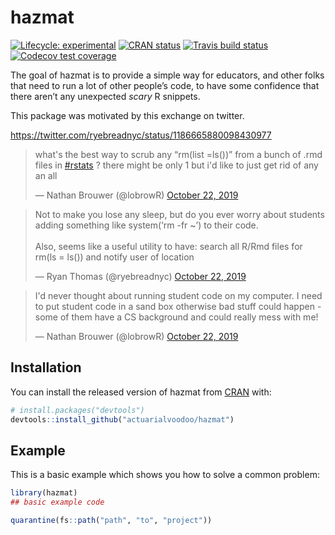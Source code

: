 
<!-- README.md is generated from README.Rmd. Please edit that file -->

# hazmat

<!-- badges: start -->

[![Lifecycle:
experimental](https://img.shields.io/badge/lifecycle-experimental-orange.svg)](https://www.tidyverse.org/lifecycle/#experimental)
[![CRAN
status](https://www.r-pkg.org/badges/version/hazmat)](https://CRAN.R-project.org/package=hazmat)
[![Travis build
status](https://travis-ci.org/actuarialvoodoo/hazmat.svg?branch=master)](https://travis-ci.org/actuarialvoodoo/hazmat)
[![Codecov test
coverage](https://codecov.io/gh/actuarialvoodoo/hazmat/branch/master/graph/badge.svg)](https://codecov.io/gh/actuarialvoodoo/hazmat?branch=master)
<!-- badges: end -->

The goal of hazmat is to provide a simple way for educators, and other
folks that need to run a lot of other people’s code, to have some
confidence that there aren’t any unexpected *scary* R snippets.

This package was motivated by this exchange on twitter.

<https://twitter.com/ryebreadnyc/status/1186665880098430977>

<blockquote class="twitter-tweet">

<p lang="en" dir="ltr">

what's the best way to scrub any “rm(list =ls())” from a bunch of .rmd
files in
<a href="https://twitter.com/hashtag/rstats?src=hash&amp;ref_src=twsrc%5Etfw">\#rstats</a>
? there might be only 1 but i'd like to just get rid of any an all

</p>

— Nathan Brouwer (@lobrowR)
<a href="https://twitter.com/lobrowR/status/1186661775502008320?ref_src=twsrc%5Etfw">October
22,
2019</a>

</blockquote>

<script async src="https://platform.twitter.com/widgets.js" charset="utf-8"></script>

<blockquote class="twitter-tweet">

<p lang="en" dir="ltr">

Not to make you lose any sleep, but do you ever worry about students
adding something like system(‘rm -fr ~’) to their code.<br><br>Also,
seems like a useful utility to have: search all R/Rmd files for rm(ls =
ls()) and notify user of location

</p>

— Ryan Thomas (@ryebreadnyc)
<a href="https://twitter.com/ryebreadnyc/status/1186665880098430977?ref_src=twsrc%5Etfw">October
22,
2019</a>

</blockquote>

<script async src="https://platform.twitter.com/widgets.js" charset="utf-8"></script>

<blockquote class="twitter-tweet">

<p lang="en" dir="ltr">

I'd never thought about running student code on my computer. I need to
put student code in a sand box otherwise bad stuff could happen - some
of them have a CS background and could really mess with me\!

</p>

— Nathan Brouwer (@lobrowR)
<a href="https://twitter.com/lobrowR/status/1186666905395838976?ref_src=twsrc%5Etfw">October
22,
2019</a>

</blockquote>

<script async src="https://platform.twitter.com/widgets.js" charset="utf-8"></script>

## Installation

You can install the released version of hazmat from
[CRAN](https://CRAN.R-project.org) with:

``` r
# install.packages("devtools")
devtools::install_github("actuarialvoodoo/hazmat")
```

## Example

This is a basic example which shows you how to solve a common problem:

``` r
library(hazmat)
## basic example code

quarantine(fs::path("path", "to", "project"))
```
